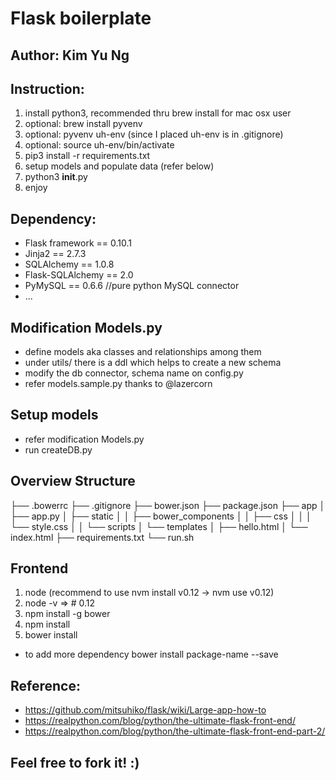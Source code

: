 # Flask boilerplate

## Author: Kim Yu Ng

## Instruction:

1. install python3, recommended thru brew install for mac osx user
1. optional: brew install pyvenv
1. optional: pyvenv uh-env (since I placed uh-env is in .gitignore)
1. optional: source uh-env/bin/activate
1. pip3 install -r requirements.txt
1. setup models and populate data (refer below)
1. python3 ____init____.py
1. enjoy

## Dependency:

* Flask framework == 0.10.1
* Jinja2 == 2.7.3 
* SQLAlchemy == 1.0.8
* Flask-SQLAlchemy == 2.0
* PyMySQL == 0.6.6 //pure python MySQL connector
* ...

## Modification Models.py
* define models aka classes and relationships among them
* under utils/ there is a ddl which helps to create a new schema
* modify the db connector, schema name on config.py
* refer models.sample.py thanks to @lazercorn

## Setup models
* refer modification Models.py 
* run createDB.py

## Overview Structure
├── .bowerrc
├── .gitignore
├── bower.json
├── package.json
├── app
│   ├── app.py
│   ├── static
│   │   ├── bower_components
│   │   ├── css
│   │   │   └── style.css
│   │   └── scripts
│   └── templates
│       ├── hello.html
│       └── index.html
├── requirements.txt
└── run.sh

## Frontend
1. node (recommend to use nvm install v0.12 -> nvm use v0.12)
1. node -v => # 0.12
1. npm install -g bower
1. npm install
1. bower install
* to add more dependency bower install package-name --save


## Reference:
* https://github.com/mitsuhiko/flask/wiki/Large-app-how-to
* https://realpython.com/blog/python/the-ultimate-flask-front-end/
* https://realpython.com/blog/python/the-ultimate-flask-front-end-part-2/

## Feel free to fork it! :)
